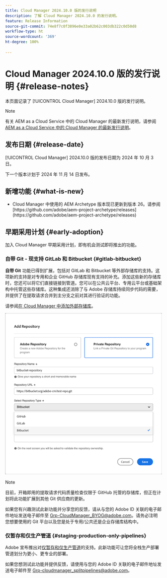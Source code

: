 ```yaml
---
title: Cloud Manager 2024.10.0 版的发行说明
description: 了解 Cloud Manager 2024.10.0 的发行说明。
feature: Release Information
source-git-commit: 74e8f7c0f3896e0e33a02b62c003db322c0d50d8
workflow-type: ht
source-wordcount: '369'
ht-degree: 100%

---
```


# Cloud Manager 2024.10.0 版的发行说明 {#release-notes}

本页面记录了 [!UICONTROL Cloud Manager] 2024.10.0 版的发行说明。

>[!NOTE]
>
>有关 AEM as a Cloud Service 中的 Cloud Manager 的最新发行说明，请参阅 [AEM as a Cloud Service 中的 Cloud Manager 的最新发行说明](https://experienceleague.adobe.com/zh-hans/docs/experience-manager-cloud-service/content/release-notes/cloud-manager/current)。



## 发布日期 {#release-date}

<!-- SAVE FOR FUTURE POSSIBLE USE No notable bugs or features for the September release of Cloud Manager. -->

[!UICONTROL Cloud Manager] 2024.10.0 版的发布日期为 2024 年 10 月 3 日。

下一个版本计划于 2024 年 11 月 14 日发布。



## 新增功能 {#what-is-new}

* <!-- BOTH CS & AMS --> Cloud Manager 中使用的 AEM Archetype 版本现已更新到版本 26。请参阅 [https://github.com/adobe/aem-project-archetype/releases](https://github.com/adobe/aem-project-archetype/releases)
<!-- (CMGR-59817) -->



## 早期采用计划 {#early-adoption}

加入 Cloud Manager 早期采用计划，即有机会测试即将推出的功能。

### 自带 Git - 现支持 GitLab 和 Bitbucket {#gitlab-bitbucket}

<!-- BOTH CS & AMS -->

**自带 Git** 功能已得到扩展，包括对 GitLab 和 Bitbucket 等外部存储库的支持。这项新的支持是对专用和企业 GitHub 存储库现有支持的补充。添加这些新的存储库时，您还可以将它们直接链接到管道。您可以在公共云平台、专用云平台或基础架构中托管这些存储库。这种集成还消除了与 Adobe 存储库持续同步代码的需要，并提供了在提取请求合并到主分支之前对其进行验证的功能。

请参阅[在 Cloud Manager 中添加外部存储库](/help/managing-code/external-repositories.md)。

![添加“存储库”对话框](/help/release-notes/assets/repositories-add-release-notes.png)

>[!NOTE]
>
>目前，开箱即用的提取请求代码质量检查仅限于 GitHub 托管的存储库，但正在计划将此功能扩展到其他 Git 供应商的更新。

如果您有兴趣测试此新功能并分享您的反馈，请从与您的 Adobe ID 关联的电子邮件地址发送电子邮件至 [Grp-CloudManager_BYOG@adobe.com](mailto:Grp-CloudManager_BYOG@adobe.com)。请务必注明您想要使用的 Git 平台以及您是处于专用/公共还是企业存储库结构中。

### 仅暂存和仅生产管道 {#staging-production-only-pipelines}

Adobe 宣布推出对[仅暂存和仅生产管道](/help/using/stage-prod-only.md)的支持。此新功能可让您将全栈生产部署管道划分为更小、更专业的部署。

如果您想测试此功能并提供反馈，请使用与您的 Adobe ID 关联的电子邮件地址发送电子邮件至 [Grp-cloudmanager_splitpipelines@adobe.com](mailto:Grp-cloudmanager_splitpipelines@adobe.com)。

<!-- ## Bug fixes

* text
-->

<!-- Known Issues {#known-issues}

 -->
